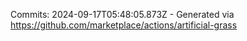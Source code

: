 Commits: 2024-09-17T05:48:05.873Z - Generated via https://github.com/marketplace/actions/artificial-grass
<br>
